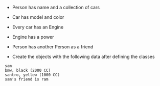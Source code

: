 * Person has name and a collection of cars
* Car has model and color
* Every car has an Engine
* Engine has a power

* Person has another Person as a friend

* Create the objects with the following data after defining the classes

```
sam
bmw, black (2000 CC)
santro, yellow (1000 CC)
sam's friend is ram
```
